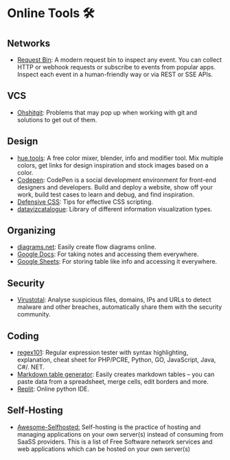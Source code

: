 # Online Tools 🛠️

## Networks

* [Request Bin](https://requestbin.com/): A modern request bin to inspect any event. You can collect HTTP or webhook requests or subscribe to events from popular apps. Inspect each event in a human-friendly way or via REST or SSE APIs.

## VCS

* [Ohshitgit](https://ohshitgit.com/): Problems that may pop up when working with git and solutions to get out of them.

## Design

* [hue.tools](https://hue.tools/): A free color mixer, blender, info and modifier tool. Mix multiple colors, get links for design inspiration and stock images based on a color.
* [Codepen](https://codepen.io/your-work): CodePen is a social development environment for front-end designers and developers. Build and deploy a website, show off your work, build test cases to learn and debug, and find inspiration.
* [Defensive CSS](https://defensivecss.dev/tip/spacing/): Tips for effective CSS scripting.
* [datavizcatalogue](https://datavizcatalogue.com/): Library of different information visualization types.

## Organizing

* [diagrams.net](https://app.diagrams.net/): Easily create flow diagrams online.
* [Google Docs](https://docs.google.com/document/d/1AUEaqvQVVpSGzNu1r5nN9G9gd7Y2F4ahSnRwlhpRYn0/edit): For taking notes and accessing them everywhere.
* [Google Sheets](https://docs.google.com/spreadsheets/d/1hTZa8d5qtvuyCc9dWp6Sm-L-qZRQpSjhMqsyJ1XbAJ8/edit#gid=0): For storing table like info and accessing it everywhere.

## Security

* [Virustotal](https://www.virustotal.com/gui/home/upload): Analyse suspicious files, domains, IPs and URLs to detect malware and other breaches, automatically share them with the security community.

## Coding

* [regex101](https://regex101.com/): Regular expression tester with syntax highlighting, explanation, cheat sheet for PHP/PCRE, Python, GO, JavaScript, Java, C#/. NET.
* [Markdown table generator](https://www.tablesgenerator.com/markdown_tables): Easily creates markdown tables – you can paste data from a spreadsheet, merge cells, edit borders and more.
* [Replit](https://replit.com/~): Online python IDE.

## Self-Hosting

* [Awesome-Selfhosted:](https://github.com/awesome-selfhosted/awesome-selfhosted) Self-hosting is the practice of hosting and managing applications on your own server(s) instead of consuming from SaaSS providers. This is a list of Free Software network services and web applications which can be hosted on your own server(s)
